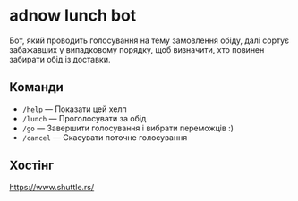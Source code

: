 # adnow lunch bot

Бот, який проводить голосування на тему замовлення обіду, далі сортує забажавших у випадковому порядку, щоб визначити,
хто повинен забирати обід із доставки.

## Команди

- `/help` — Показати цей хелп
- `/lunch` — Проголосувати за обід
- `/go` — Завершити голосування і вибрати переможців :)
- `/cancel` — Скасувати поточне голосування

## Хостінг

https://www.shuttle.rs/
